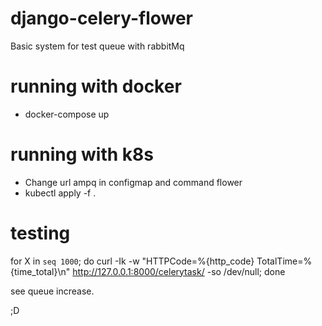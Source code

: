 # django-celery-flower
Basic system for test queue with rabbitMq

# running with docker 

- docker-compose up

# running with k8s

- Change url ampq in configmap and command flower
- kubectl apply -f . 

# testing 

for X in `seq 1000`; do curl -Ik -w "HTTPCode=%{http_code} TotalTime=%{time_total}\n" http://127.0.0.1:8000/celerytask/ -so /dev/null; done

see queue increase.

;D